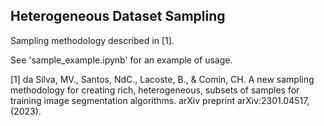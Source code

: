 ## Heterogeneous Dataset Sampling

Sampling methodology described in [1].

See 'sample_example.ipynb' for an example of usage.

[1] da Silva, MV., Santos, NdC., Lacoste, B., & Comin, CH. A new sampling methodology for creating rich, heterogeneous, subsets of samples for training image segmentation algorithms. arXiv preprint arXiv:2301.04517, (2023).
